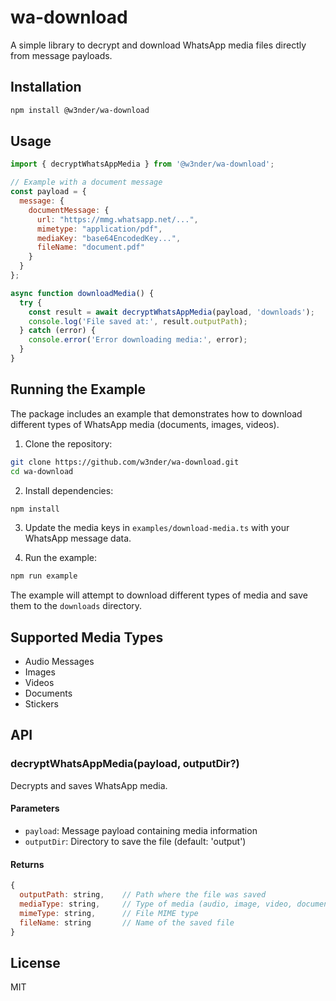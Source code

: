 # wa-download

A simple library to decrypt and download WhatsApp media files directly from message payloads.

## Installation

```bash
npm install @w3nder/wa-download
```

## Usage

```javascript
import { decryptWhatsAppMedia } from '@w3nder/wa-download';

// Example with a document message
const payload = {
  message: {
    documentMessage: {
      url: "https://mmg.whatsapp.net/...",
      mimetype: "application/pdf",
      mediaKey: "base64EncodedKey...",
      fileName: "document.pdf"
    }
  }
};

async function downloadMedia() {
  try {
    const result = await decryptWhatsAppMedia(payload, 'downloads');
    console.log('File saved at:', result.outputPath);
  } catch (error) {
    console.error('Error downloading media:', error);
  }
}
```

## Running the Example

The package includes an example that demonstrates how to download different types of WhatsApp media (documents, images, videos).

1. Clone the repository:
```bash
git clone https://github.com/w3nder/wa-download.git
cd wa-download
```

2. Install dependencies:
```bash
npm install
```

3. Update the media keys in `examples/download-media.ts` with your WhatsApp message data.

4. Run the example:
```bash
npm run example
```

The example will attempt to download different types of media and save them to the `downloads` directory.

## Supported Media Types

- Audio Messages
- Images
- Videos
- Documents
- Stickers

## API

### decryptWhatsAppMedia(payload, outputDir?)

Decrypts and saves WhatsApp media.

#### Parameters

- `payload`: Message payload containing media information
- `outputDir`: Directory to save the file (default: 'output')

#### Returns

```javascript
{
  outputPath: string,    // Path where the file was saved
  mediaType: string,     // Type of media (audio, image, video, document, sticker)
  mimeType: string,      // File MIME type
  fileName: string       // Name of the saved file
}
```

## License

MIT 